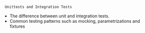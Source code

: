 	 Unittests and Integration Tests

- The difference between unit and integration tests.
- Common testing patterns such as mocking, parametrizations and fixtures
